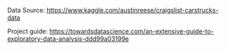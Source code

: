 Data Source: https://www.kaggle.com/austinreese/craigslist-carstrucks-data

Project guide: https://towardsdatascience.com/an-extensive-guide-to-exploratory-data-analysis-ddd99a03199e
